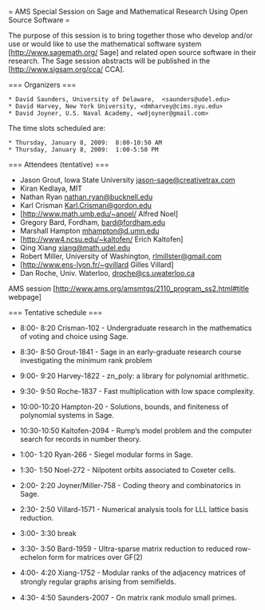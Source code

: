 = AMS Special Session on Sage and Mathematical Research Using Open Source Software =

 The purpose of this session is to bring together those who develop and/or use or would like to use the mathematical software system [http://www.sagemath.org/ Sage] and related open source software in their research. The Sage session abstracts will be published in the [http://www.sigsam.org/cca/ CCA].


=== Organizers ===

    * David Saunders, University of Delaware,  <saunders@udel.edu>
    * David Harvey, New York University, <dmharvey@cims.nyu.edu>
    * David Joyner, U.S. Naval Academy, <wdjoyner@gmail.com>

The time slots scheduled are: 
  
    * Thursday, January 8, 2009:  8:00-10:50 AM
    * Thursday, January 8, 2009:  1:00-5:50 PM

=== Attendees (tentative) ===

 * Jason Grout, Iowa State University <jason-sage@creativetrax.com>
 * Kiran Kedlaya, MIT
 * Nathan Ryan <nathan.ryan@bucknell.edu>
 * Karl Crisman <Karl.Crisman@gordon.edu>
 * [http://www.math.umb.edu/~anoel/ Alfred Noel]
 * Gregory Bard, Fordham, <bard@fordham.edu>
 * Marshall Hampton <mhampton@d.umn.edu>
 * [http://www4.ncsu.edu/~kaltofen/ Erich Kaltofen]
 * Qing Xiang <xiang@math.udel.edu>
 * Robert Miller, University of Washington, <rlmillster@gmail.com>
 * [http://www.ens-lyon.fr/~gvillard Gilles Villard]
 * Dan Roche, Univ. Waterloo, droche@cs.uwaterloo.ca

AMS session [http://www.ams.org/amsmtgs/2110_program_ss2.html#title webpage]

=== Tentative schedule ===

 * 8:00- 8:20 Crisman-102 - Undergraduate research in the mathematics of voting and choice using Sage.
 * 8:30- 8:50 Grout-1841 - Sage in an early-graduate research course investigating the minimum rank problem
 * 9:00- 9:20 Harvey-1822 - zn_poly: a library for polynomial arithmetic.
 * 9:30- 9:50 Roche-1837 - Fast multiplication with low space complexity.
 * 10:00-10:20 Hampton-20 - Solutions, bounds, and finiteness of polynomial systems in  Sage.
 * 10:30-10:50 Kaltofen-2094 - Rump’s model problem and the computer search for records in number theory.

 * 1:00- 1:20 Ryan-266 - Siegel modular forms in Sage.
 * 1:30- 1:50 Noel-272 - Nilpotent orbits associated to Coxeter cells.
 * 2:00- 2:20 Joyner/Miller-758 - Coding theory and combinatorics in Sage.
 * 2:30- 2:50 Villard-1571 - Numerical analysis tools for LLL lattice basis reduction.
 * 3:00- 3:30 break
 * 3:30- 3:50 Bard-1959 - Ultra-sparse matrix reduction to reduced row-echelon form for matrices over GF(2)
 * 4:00- 4:20 Xiang-1752 - Modular ranks of the adjacency matrices of strongly regular graphs arising from semiﬁelds.
 * 4:30- 4:50 Saunders-2007 - On matrix rank modulo small primes.

